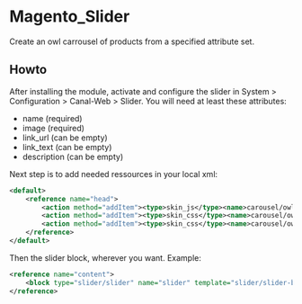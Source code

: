 # Magento_Slider
Create an owl carrousel of products from a specified attribute set.

## Howto
After installing the module, activate and configure the slider in System > Configuration > Canal-Web > Slider.
You will need at least these attributes:
* name (required)
* image (required)
* link_url (can be empty)
* link_text (can be empty)
* description (can be empty)

Next step is to add needed ressources in your local xml:
```xml
<default>
    <reference name="head">
        <action method="addItem"><type>skin_js</type><name>carousel/owl.carousel.min.js</name></action>
        <action method="addItem"><type>skin_css</type><name>carousel/owl.carousel.css</name></action>
        <action method="addItem"><type>skin_css</type><name>carousel/owl.theme.css</name></action>
    </reference>
</default>
```

Then the slider block, wherever you want. Example:
```xml
<reference name="content">
    <block type="slider/slider" name="slider" template="slider/slider-block.phtml"></block>
</reference>
```
